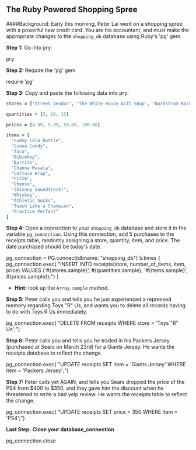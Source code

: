 ## The Ruby Powered Shopping Spree

####Background:
Early this morning, Peter Lai went on a shopping spree with a powerful new credit card. You are his accountant, and must make the appropriate changes to the `shopping_db` database using Ruby's 'pg' gem.


__Step 1:__
Go into pry.

  pry

__Step 2:__
Require the 'pg' gem

  require 'pg'

__Step 3:__
Copy and paste the following data into pry:

```Ruby
stores = ["Street Vendor", "The White House Gift Shop", "Nordstrom Rack"]

quantities = [5, 10, 15]

prices = [4.99, 9.99, 50.00, 100.00]

items = [
  "Gummy Cola Bottle",
  "Guava Candy",
  "Taco",
  "Bibimbop",
  "Burrito",
  "Channa Masala",
  "Lettuce Wrap",
  "PIZZA",
  "Cheese",
  "(Disney Soundtrack)",
  "Whiskey",
  "Athletic Socks",
  "Teach Like a Champion",
  "Practice Perfect"
]
```
__Step 4:__
Open a connection to your `shopping_db` database and store it in the variable `pg_connection`. Using this connection, add 5 purchases to the receipts table, randomly assigning a store, quantity, item, and price. The date purchased should be today's date.

  pg_connection = PG.connect(dbname: "shopping_db")
  5.times { pg_connection.exec(
    "INSERT INTO receipts(store, number_of_items, item, price)
    VALUES ('#{stores.sample}', #{quantities.sample}, '#{items.sample}', #{prices.sample});") }

  - __Hint:__ look up the `Array.sample` method.

__Step 5:__
Peter calls you and tells you he just experienced a repressed memory regarding Toys "R" Us, and wants you to delete all records having to do with Toys R Us immediately.

  pg_connection.exec(
    "DELETE FROM receipts
    WHERE store = 'Toys \"R\" Us';")

__Step 6:__
Peter calls you and tells you he traded in his Packers Jersey (purchased at Sears on March 23rd) for a Giants Jersey. He wants the receipts database to reflect the change.

  pg_connection.exec(
    "UPDATE receipts
    SET item = 'Giants Jersey'
    WHERE item = 'Packers Jersey';")

__Step 7:__
Peter calls yet AGAIN, and tells you Sears dropped the price of the PS4 from $400 to $350, and they gave him the discount when he threatened to write a bad yelp review. He wants the receipts table to reflect the change.

  pg_connection.exec(
    "UPDATE receipts
    SET price = 350
    WHERE item = 'PS4';")

__Last Step:__  __Close your database_connection__

  pg_connection.close
